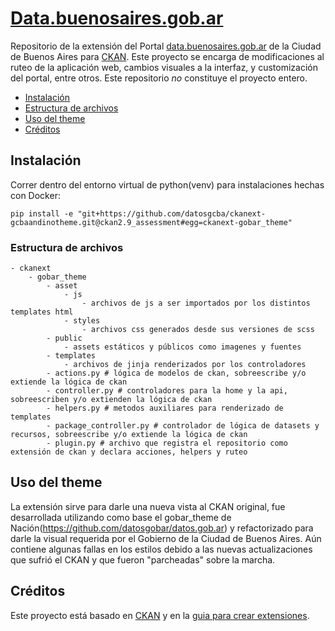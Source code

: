 # [Data.buenosaires.gob.ar](https://data.buenosaires.gob.ar/)

Repositorio de la extensión del Portal [data.buenosaires.gob.ar](http://data.buenosaires.gob.ar/) de la Ciudad de Buenos Aires para [CKAN](http://ckan.org/). Este proyecto se encarga de modificaciones al ruteo de la aplicación web, cambios visuales a la interfaz, y customización del portal, entre otros. Este repositorio *no* constituye el proyecto entero.

- [Instalación](#instalaci%C3%B3n)
- [Estructura de archivos](#estructura-de-archivos)
- [Uso del theme](#uso-del-theme)
- [Créditos](#cr%C3%A9ditos)

## Instalación

Correr dentro del entorno virtual de python(venv) para instalaciones hechas con Docker:

    pip install -e "git+https://github.com/datosgcba/ckanext-gcbaandinotheme.git@ckan2.9_assessment#egg=ckanext-gobar_theme"

### Estructura de archivos

```
- ckanext
    - gobar_theme
        - asset
            - js
                - archivos de js a ser importados por los distintos templates html
            - styles
                - archivos css generados desde sus versiones de scss
        - public
            - assets estáticos y públicos como imagenes y fuentes
        - templates
            - archivos de jinja renderizados por los controladores
        - actions.py # lógica de modelos de ckan, sobreescribe y/o extiende la lógica de ckan
        - controller.py # controladores para la home y la api, sobreescriben y/o extienden la lógica de ckan
        - helpers.py # metodos auxiliares para renderizado de templates
        - package_controller.py # controlador de lógica de datasets y recursos, sobreescribe y/o extiende la lógica de ckan
        - plugin.py # archivo que registra el repositorio como extensión de ckan y declara acciones, helpers y ruteo
```

## Uso del theme

La extensión sirve para darle una nueva vista al CKAN original, fue desarrollada utilizando como base el gobar_theme de Nación(https://github.com/datosgobar/datos.gob.ar) y refactorizado para darle la visual requerida por el Gobierno de la Ciudad de Buenos Aires. Aún contiene algunas fallas en los estilos debido a las nuevas actualizaciones que sufrió el CKAN y que fueron "parcheadas" sobre la marcha.

## Créditos

Este proyecto está basado en [CKAN](https://github.com/ckan/ckan) y en la [guia para crear extensiones](http://docs.ckan.org/en/latest/extensions/tutorial.html).

